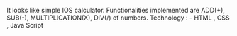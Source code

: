 It looks like simple IOS calculator.
Functionalities implemented are ADD(+), SUB(-), MULTIPLICATION(X), DIV(/) of numbers.
Technology : - HTML , CSS , Java Script
